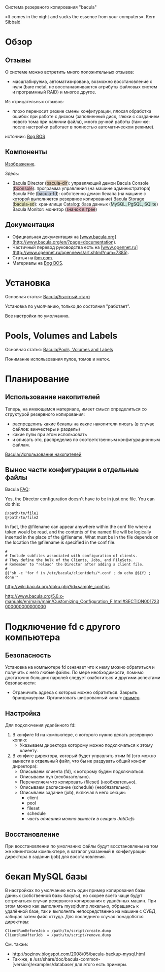 Система резервного копирования "bacula"

«It comes in the night and sucks the essence from your computers». Kern
Sibbald

# Обзор

## Отзывы

О системе можно встретить много положительных отзывов:

  -
    масштабируема,
    автоматизирована,
    возможно восстановление с нуля (bare metal, не восстанавливаются
    атрибуты файловых систем и программный RAID)
    и многое другое.

Из отрицательных отзывов:

  -
    плохо переносит резкие смены конфигурации,
    плохая обработка ошибок при работе с диском (заполненный диск, глюки
    с созданием нового тома при наличии файла),
    много ручной работы (там-же: после настройки работает в полностью
    автоматическом режиме).

источник: [Bog BOS](http://bog.pp.ru/work/bacula.html)

## Компоненты

[Изображение](http://www.bacula.org/5.0.x-manuals/en/main/main/img7.png).

Здесь:

  -
    Bacula Director
    (<span style="background-color: rgb(222, 203, 182);">bacula-dir</span>):
    управляющий демон
    Bacula Console
    (<span style="background-color: rgb(221, 185, 192);">bconsole</span>):
    программа управления (на машине администратора)
    Bacula File
    (<span style="background-color: rgb(201, 210, 223);">bacula-fd</span>):
    собственно демон бекапа (на машине с которой выполняется резервное
    копирование)
    Bacula Storage
    (<span style="background-color: rgb(221, 222, 182);">bacula-sd</span>):
    хранилище
    Catalog: база данных
    (<span style="background-color: rgb(207, 233, 224);">MySQL, PgSQL,
    SQlite</span>)
    Bacula Monitor: монитор
    (<span style="background-color: rgb(221, 185, 192);">значок в
    трее</span>)

## Документация

  - Официальная документация на
    [www.bacula.org](http://www.bacula.org/en/?page=documentation).
  - Частичный перевод руководства есть на
    [www.opennet.ru](http://www.opennet.ru/opennews/art.shtml?num=7385).
  - Статья на
    [ibm.com](http://www.ibm.com/developerworks/ru/library/l-Backup_4/).
  - Материалы на [Bog BOS](http://bog.pp.ru/work/bacula.html).

# Установка

Основная статья: [Bacula/Быстрый старт](Bacula_Быстрый_старт)

Установка по умолчанию, только до состояния "работает".

Все настройки по умолчанию.

# Pools, Volumes and Labels

Основная статья: [Bacula/Pools, Volumes and
Labels](Bacula_Pools,_Volumes_and_Labels)

Понимание использования пулов, томов и меток.

# Планирование

## Использование накопителей

Теперь, на имеющемся материале, имеет смысл определиться со структурой
резервного копирования:

  - распределить какие бекапы на какие накопители писать (в случае
    файлов: винчестеры и разделы)
  - какие пулы при этом использовать
  - и описать это, распределив по соответственным конфигурационным
    файлам.

[Bacula/Использование
накопителей](Bacula_Использование_накопителей)

## Вынос части конфигурации в отдельные файлы

Bacula
[FAQ](http://wiki.bacula.org/doku.php?id=faq#can_bacula-dirconf_include_others_files):

Yes, the Director configuration doesn't have to be in just one file. You
can do this:

    @/path/to/file1
    @/path/to/file2

In fact, the @filename can appear anywhere within the conf file where a
token would be read, and the contents of the named file will be
logically inserted in the place of the @filename. What must be in the
file depends on the location the @filename is specified in the conf
file.

    #
    # Include subfiles associated with configuration of clients.
    # They define the bulk of the Clients, Jobs, and FileSets.
    # Remember to "reload" the Director after adding a client file.
    #
    @|"sh -c 'for f in /etc/bacula/clientdefs/*.conf ; do echo @${f} ; done'"

<http://wiki.bacula.org/doku.php?id=sample_configs>

<http://www.bacula.org/5.0.x-manuals/en/main/main/Customizing_Configuration_F.html#SECTION001723000000000000000>

# Подключение fd с другого компьютера

## Безопасность

Установка на компьютере fd означает что к нему можно обратиться и
получить с него любые файлы. По мере необходимости, помимо
достаточно больших паролей следует озаботиться и другими
аспектами безопасности:

  -
    Ограничить адреса с которых можно обратиться.
    Закрыть брандмауером.
    Организовать шифрованный канал:
    [пример](http://www.bog.pp.ru/work/bacula.html#TLSexample).

## Настройка

Для подключения удалённого fd:

1.  В конфиге fd на компьютере, с которого нужно делать резервную копию:
      - Указываем директора которому можно подключаться к этому клиенту.
2.  В конфиге директора, который будет управлять этим fd (это можно
    вынести в отдельный файл, что бы не раздувать общий конфиг
    директора):
      - Описываем клиента (fd), к которому будем подключаться.
      - Описываем пул (необязательно).
      - Перечисляем что копировать (fileset) (необязательно).
      - Описываем расписание (schedule) (необязательно).
      - Описываем задание (job), включая в него секции:
          - client
          - pool
          - fileset
          - schedule
          - *часть описания можно вынести в секцию JobDefs*

## Восстановление

При восстановлении по умолчанию файлы будут восстановлены на том же
клиентском компьютере, в каталог указанный в конфигурации директора
в задании (job) для восстановления.

# бекап MySQL базы

В настройках по умолчанию есть один пример копирования базы данных
(собственной базы бакулы), но скорее всего чаще будут встречаться
случаи резервного копирования с удалённых машин. При этом можно как
выполнять mysqldump локально, обращаясь к удалённой базе, так и
выполнять непосредственно на машине с СУБД, забирая затем файл
оттуда. Для последнего случая понадобятся директивы:

    ClientRunBeforeJob = /path/to/script/create.dump
    ClientRunAfterJob  = /path/to/script/remove.dump

См. также:

  - <http://sozinov.blogspot.com/2008/05/bacula-backup-mysql.html>
  - Так-же, в
    /usr/share/doc/bacula-common-\[version\]/examples/database/ для
    этого есть примеры.

